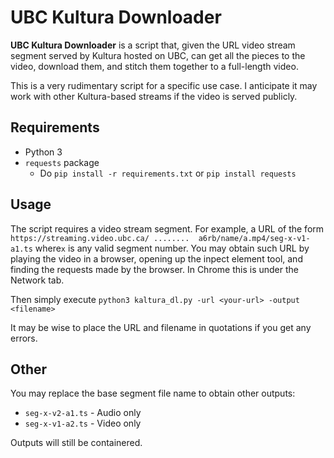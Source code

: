 # UBC Kultura Downloader
**UBC Kultura Downloader** is a script that, given the URL video stream segment served by Kultura hosted on UBC, can get all the pieces to the video, download them, and stitch them together to a full-length video.

This is a very rudimentary script for a specific use case. I anticipate it may work with other Kultura-based streams if the video is served publicly.

## Requirements

- Python 3
- `requests` package
    - Do `pip install -r requirements.txt` or `pip install requests`

## Usage

The script requires a video stream segment. For example, a URL of the form `https://streaming.video.ubc.ca/ ........  a6rb/name/a.mp4/seg-x-v1-a1.ts` where`x` is any valid segment number. You may obtain such URL by playing the video in a browser, opening up the inpect element tool, and finding the requests made by the browser. In Chrome this is under the Network tab.

Then simply execute `python3 kaltura_dl.py -url <your-url> -output <filename>`

It may be wise to place the URL and filename in quotations if you get any errors.

## Other

You may replace the base segment file name to obtain other outputs:

- `seg-x-v2-a1.ts` - Audio only
- `seg-x-v1-a2.ts` - Video only

Outputs will still be containered.